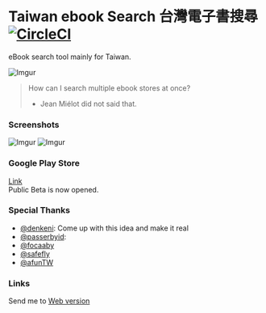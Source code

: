 # Taiwan ebook Search 台灣電子書搜尋  [![CircleCI](https://circleci.com/gh/YuanLiou/TaiwanEbookSearch/tree/develop.svg?style=svg)](https://circleci.com/gh/YuanLiou/TaiwanEbookSearch/tree/develop)
eBook search tool mainly for Taiwan.

![Imgur](https://i.imgur.com/B3vzhTQ.jpg)
> How can I search multiple ebook stores at once?
> - Jean Miélot did not said that.

### Screenshots
![Imgur](https://i.imgur.com/bhi6XPm.png?1) ![Imgur](https://i.imgur.com/p5fhQDh.png?1)

### Google Play Store
[Link](https://goo.gl/hgKiK4)
<br> Public Beta is now opened.

### Special Thanks
 - [@denkeni](https://twitter.com/denkeni): Come up with this idea and make it real
 - [@passerbyid](https://twitter.com/passerbyid):
 - [@focaaby](https://github.com/focaaby)
 - [@safefly](https://safefly.tw/)
 - [@afunTW](https://afun.tw/)

### Links
Send me to [Web version](https://focaaby.github.io/ebook-search/)
 

